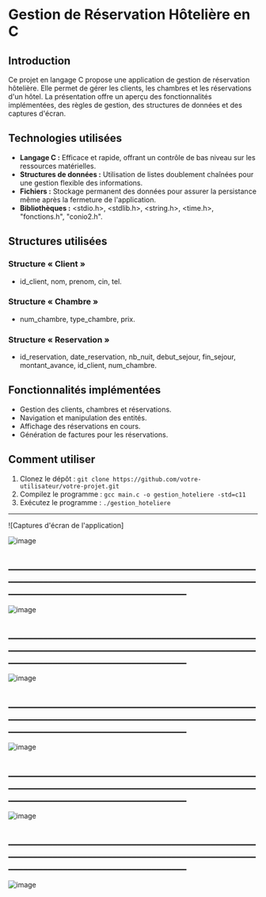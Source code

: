 # Gestion de Réservation Hôtelière en C

## Introduction

Ce projet en langage C propose une application de gestion de réservation hôtelière. Elle permet de gérer les clients, les chambres et les réservations d'un hôtel. La présentation offre un aperçu des fonctionnalités implémentées, des règles de gestion, des structures de données et des captures d'écran.

## Technologies utilisées

- **Langage C :** Efficace et rapide, offrant un contrôle de bas niveau sur les ressources matérielles.
- **Structures de données :** Utilisation de listes doublement chaînées pour une gestion flexible des informations.
- **Fichiers :** Stockage permanent des données pour assurer la persistance même après la fermeture de l'application.
- **Bibliothèques :** <stdio.h>, <stdlib.h>, <string.h>, <time.h>, "fonctions.h", "conio2.h".

## Structures utilisées

### Structure « Client »
- id_client, nom, prenom, cin, tel.

### Structure « Chambre »
- num_chambre, type_chambre, prix.

### Structure « Reservation »
- id_reservation, date_reservation, nb_nuit, debut_sejour, fin_sejour, montant_avance, id_client, num_chambre.

## Fonctionnalités implémentées

- Gestion des clients, chambres et réservations.
- Navigation et manipulation des entités.
- Affichage des réservations en cours.
- Génération de factures pour les réservations.

## Comment utiliser

1. Clonez le dépôt : `git clone https://github.com/votre-utilisateur/votre-projet.git`
2. Compilez le programme : `gcc main.c -o gestion_hoteliere -std=c11`
3. Exécutez le programme : `./gestion_hoteliere`

---
![Captures d'écran de l'application]


![image](https://github.com/MohammedEttalbi/Gestion-Des-Reservations-Hotelieres/assets/127549207/3ccd3e92-aaa3-4f16-8e3a-31a48ee7481a)

## ________________________________________________________________________________________________________________________________________

![image](https://github.com/MohammedEttalbi/Gestion-Des-Reservations-Hotelieres/assets/127549207/a577e342-1834-4483-bc88-4b37c0b36722)

## ________________________________________________________________________________________________________________________________________


![image](https://github.com/MohammedEttalbi/Gestion-Des-Reservations-Hotelieres/assets/127549207/87999958-9b69-4b5d-ba34-b60e6132f82e)


## ________________________________________________________________________________________________________________________________________


![image](https://github.com/MohammedEttalbi/Gestion-Des-Reservations-Hotelieres/assets/127549207/11400245-d231-4857-a98e-1335dc71dac0)


## ________________________________________________________________________________________________________________________________________


![image](https://github.com/MohammedEttalbi/Gestion-Des-Reservations-Hotelieres/assets/127549207/7ac02edf-8b8d-430a-9410-20fbb8f53200)


## ________________________________________________________________________________________________________________________________________


![image](https://github.com/MohammedEttalbi/Gestion-Des-Reservations-Hotelieres/assets/127549207/18cb004e-33d5-4e11-ae9c-7d9acc1268fc)





